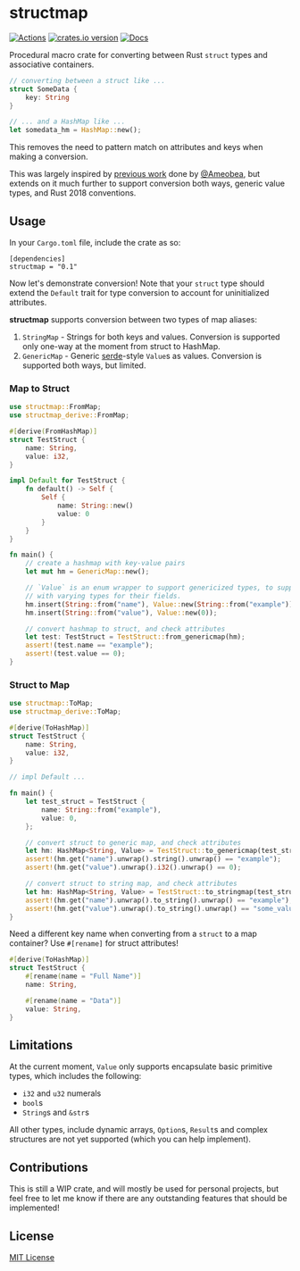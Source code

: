 # structmap

[![Actions][actions-badge]][actions-url]
[![crates.io version][crates-structmap-badge]][crates-structmap]
[![Docs][docs-badge]][docs.rs]

[actions-badge]: https://github.com/ex0dus-0x/structmap/workflows/CI/badge.svg?branch=master
[actions-url]: https://github.com/ex0dus-0x/structmap/actions

[crates-structmap-badge]: https://img.shields.io/crates/v/structmap.svg
[crates-structmap]: https://crates.io/crates/structmap

[docs-badge]: https://docs.rs/structmap/badge.svg
[docs.rs]: https://docs.rs/structmap

Procedural macro crate for converting between Rust `struct` types and associative containers.

```rust
// converting between a struct like ...
struct SomeData {
    key: String
}

// ... and a HashMap like ...
let somedata_hm = HashMap::new();
```

This removes the need to pattern match on attributes and keys when making a conversion.

This was largely inspired by [previous work](https://cprimozic.net/blog/writing-a-hashmap-to-struct-procedural-macro-in-rust/) done by [@Ameobea](https://github.com/Ameobea),
but extends on it much further to support conversion both ways, generic value types, and Rust 2018 conventions.

## Usage

In your `Cargo.toml` file, include the crate as so:

```
[dependencies]
structmap = "0.1"
```

Now let's demonstrate conversion! Note that your `struct` type should extend the `Default` trait for type conversion to account for uninitialized attributes.

__structmap__ supports conversion between two types of map aliases:

1. `StringMap` - Strings for both keys and values. Conversion is supported only one-way at the moment from struct to HashMap.
2. `GenericMap` - Generic [serde](https://docs.serde.rs/serde_json/enum.Value.html)-style `Value`s as values. Conversion is supported both ways, but limited.

### Map to Struct

```rust
use structmap::FromMap;
use structmap_derive::FromMap;

#[derive(FromHashMap)]
struct TestStruct {
    name: String,
    value: i32,
}

impl Default for TestStruct {
    fn default() -> Self {
        Self {
            name: String::new()
            value: 0
        }
    }
}

fn main() {
	// create a hashmap with key-value pairs
    let mut hm = GenericMap::new();

    // `Value` is an enum wrapper to support genericized types, to support structs
    // with varying types for their fields.
    hm.insert(String::from("name"), Value::new(String::from("example")));
    hm.insert(String::from("value"), Value::new(0));

    // convert hashmap to struct, and check attributes
    let test: TestStruct = TestStruct::from_genericmap(hm);
    assert!(test.name == "example");
    assert!(test.value == 0);
}
```

### Struct to Map

```rust
use structmap::ToMap;
use structmap_derive::ToMap;

#[derive(ToHashMap)]
struct TestStruct {
    name: String,
    value: i32,
}

// impl Default ...

fn main() {
    let test_struct = TestStruct {
        name: String::from("example"),
        value: 0,
    };

    // convert struct to generic map, and check attributes
    let hm: HashMap<String, Value> = TestStruct::to_genericmap(test_struct);
    assert!(hm.get("name").unwrap().string().unwrap() == "example");
    assert!(hm.get("value").unwrap().i32().unwrap() == 0);

    // convert struct to string map, and check attributes
    let hm: HashMap<String, Value> = TestStruct::to_stringmap(test_struct);
    assert!(hm.get("name").unwrap().to_string().unwrap() == "example");
    assert!(hm.get("value").unwrap().to_string().unwrap() == "some_value");
}
```

Need a different key name when converting from a `struct` to a map container? Use `#[rename]` for
struct attributes!

```rust
#[derive(ToHashMap)]
struct TestStruct {
    #[rename(name = "Full Name")]
    name: String,

    #[rename(name = "Data")]
    value: String,
}
```

## Limitations

At the current moment, `Value` only supports encapsulate basic primitive types, which includes the
following:

* `i32` and `u32` numerals
* `bool`s
* `String`s and `&str`s

All other types, include dynamic arrays, `Option`s, `Result`s and complex structures are not yet
supported (which you can help implement).

## Contributions

This is still a WIP crate, and will mostly be used for personal projects, but feel free to let me
know if there are any outstanding features that should be implemented!

## License

[MIT License](https://codemuch.tech/license.txt)
